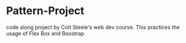 # Pattern-Project
code along project by Colt Steele's web dev course. This practices the usage of Flex Box and Boostrap
